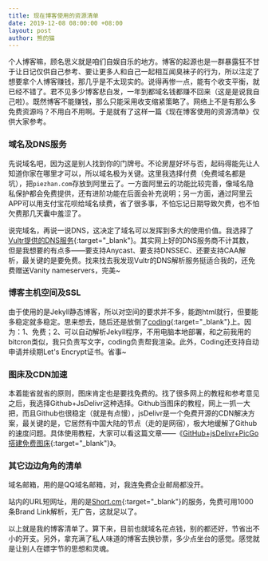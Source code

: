 ```yaml
---
title: 现在博客使用的资源清单
date: 2019-12-08 08:00:00 +08:00
layout: post
author: 熊的猫
---
```


个人博客嘛，顾名思义就是咱们自娱自乐的地方。博客的起源也是一群暴露狂不甘于让日记仅供自己参考、要让更多人和自己一起相互闻臭袜子的行为，所以注定了想要拿个人博客赚钱，那几乎是不太现实的。说得再惨一点，能有个收支平衡，就已经不错了。君不见多少博客悲白发，一年到都域名钱都赚不回来（这是是说我自己啦）。既然博客不能赚钱，那么只能采用收支缩紧策略了。网络上不是有那么多免费资源吗？不用白不用啊。于是就有了这样一篇《现在博客使用的资源清单》仅供大家参考。

### 域名及DNS服务

先说域名吧，因为这是别人找到你的门牌号。不论房屋好坏与否，起码得能先让人知道你家在哪里才可以，所以域名极为关键。这里我选择付费（免费域名都是坑），把`piezhan.com`存放到阿里云了。一方面阿里云的功能比较完善，像域名隐私保护都会免费提供，还有进阶功能在后面会补充说明；另一方面，通过阿里云APP可以用支付宝花呗给域名续费，省了很多事，不怕忘记日期导致欠费，也不怕欠费那几天囊中羞涩了。

说完域名，再说一说DNS，这决定了域名可以发挥到多大的使用价值。我选择了[Vultr提供的DNS服务](https://www.vultr.com/docs/introduction-to-vultr-dns){:target="_blank"}。其实网上好的DNS服务商不计其数，但是我想要的有点多——要支持Anycast、要支持DNSSEC、还要支持CAA解析，最关键的是要免费。找来找去我发现Vultr的DNS解析服务挺适合我的，还免费赠送Vanity nameservers，完美~

### 博客主机空间及SSL

由于使用的是Jekyll静态博客，所以对空间的要求并不多，能跑html就行，但要能多稳定就多稳定。思来想去，随后还是放倒了[coding](https://e.coding.net/signin?from=net&_ga=2.267032968.741301815.1575776047-1302532984.1571546013){:target="_blank"}上。因为：1、免费；2、可以自动解析Jekyll程序，不用电脑本地部署，和之前我用的bitcron类似，我只负责写文字，coding负责帮我渲染。此外，Coding还支持自动申请并续期Let's Encrypt证书。省事~

### 图床及CDN加速

本着能省就省的原则，图床肯定也是要找免费的。找了很多网上的教程和参考意见之后，我选择Github+JsDelivr这种选择。Github当图床的教程，网上一抓一大把，而且Github也很稳定（就是有点慢），jsDelivr是一个免费开源的CDN解决方案，最关键的是，它居然有中国大陆的节点（走的是网宿），极大地缓解了Github的速度问题。具体使用教程，大家可以看这篇文章——《[GitHub+jsDelivr+PicGo搭建免费图床](https://segmentfault.com/a/1190000020240864){:target="_blank"}》。

### 其它边边角角的清单

域名邮箱，用的是QQ域名邮箱，对，我连免费企业邮局都没开。

站内的URL短网址，用的是[Short.cm](https://short.cm/pricing){:target="_blank"}的服务，免费可用1000条Brand Link解析，无广告，这就足以了。

以上就是我的博客清单了。算下来，目前也就域名花点钱，别的都还好，节省出不小的开支。另外，拿充满了私人味道的博客去换钞票，多少点坐台的感觉。感觉就是让别人在嫖字节的思想和灵魂。